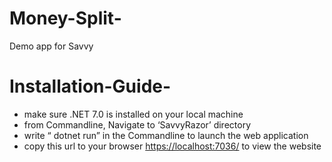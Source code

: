 # Money-Split-
Demo app for Savvy

# Installation-Guide-
- make sure .NET 7.0 is installed on your local machine
- from Commandline, Navigate to ‘SavvyRazor’ directory
- write “ dotnet run” in the Commandline to launch the web application
- copy this url to your browser [https://localhost:7036/](https://localhost:7036/) to view the website

